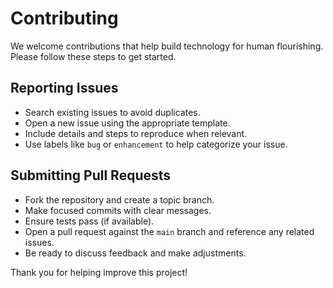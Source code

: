# Contributing

We welcome contributions that help build technology for human flourishing. Please follow these steps to get started.

## Reporting Issues
- Search existing issues to avoid duplicates.
- Open a new issue using the appropriate template.
- Include details and steps to reproduce when relevant.
- Use labels like `bug` or `enhancement` to help categorize your issue.

## Submitting Pull Requests
- Fork the repository and create a topic branch.
- Make focused commits with clear messages.
- Ensure tests pass (if available).
- Open a pull request against the `main` branch and reference any related issues.
- Be ready to discuss feedback and make adjustments.

Thank you for helping improve this project!

